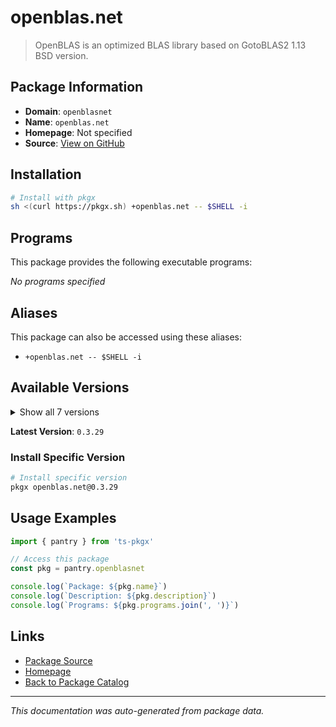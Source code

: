 # openblas.net

> OpenBLAS is an optimized BLAS library based on GotoBLAS2 1.13 BSD version.

## Package Information

- **Domain**: `openblasnet`
- **Name**: `openblas.net`
- **Homepage**: Not specified
- **Source**: [View on GitHub](https://github.com/pkgxdev/pantry/tree/main/projects/openblas.net/package.yml)

## Installation

```bash
# Install with pkgx
sh <(curl https://pkgx.sh) +openblas.net -- $SHELL -i
```

## Programs

This package provides the following executable programs:

*No programs specified*

## Aliases

This package can also be accessed using these aliases:

- `+openblas.net -- $SHELL -i`

## Available Versions

<details>
<summary>Show all 7 versions</summary>

- `0.3.29`, `0.3.28`, `0.3.27`, `0.3.26`, `0.3.25`
- `0.3.24`, `0.3.23`

</details>

**Latest Version**: `0.3.29`

### Install Specific Version

```bash
# Install specific version
pkgx openblas.net@0.3.29
```

## Usage Examples

```typescript
import { pantry } from 'ts-pkgx'

// Access this package
const pkg = pantry.openblasnet

console.log(`Package: ${pkg.name}`)
console.log(`Description: ${pkg.description}`)
console.log(`Programs: ${pkg.programs.join(', ')}`)
```

## Links

- [Package Source](https://github.com/pkgxdev/pantry/tree/main/projects/openblas.net/package.yml)
- [Homepage](#)
- [Back to Package Catalog](../package-catalog.md)

---

*This documentation was auto-generated from package data.*
